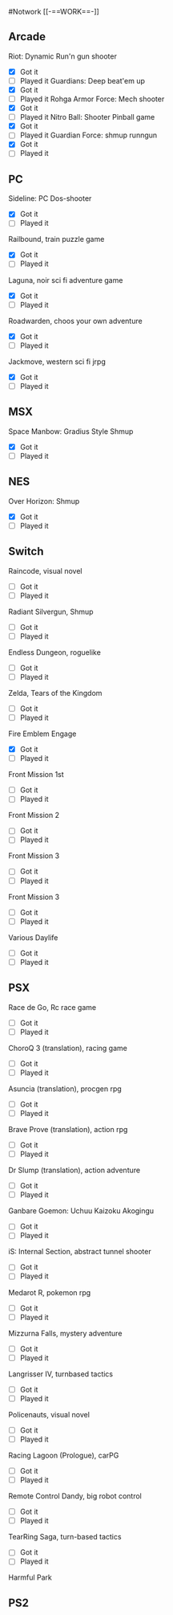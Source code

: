 #Notwork
[[-==WORK==-]]


Arcade
--
Riot: Dynamic Run'n gun shooter
- [x] Got it
- [ ] Played it
Guardians: Deep beat'em up
- [x] Got it
- [ ] Played it
Rohga Armor Force: Mech shooter
- [x] Got it
- [ ] Played it
Nitro Ball: Shooter Pinball game
- [x] Got it
- [ ] Played it
Guardian Force: shmup runngun
- [x] Got it
- [ ] Played it                                                                                                                                                                                                                                                                                                                                                                                                                           

PC
--
Sideline: PC Dos-shooter
- [x] Got it
- [ ] Played it

Railbound, train puzzle game
- [x] Got it
- [ ] Played it

Laguna, noir sci fi adventure game
- [x] Got it
- [ ] Played it

Roadwarden, choos your own adventure
- [x] Got it
- [ ] Played it

Jackmove, western sci fi jrpg
- [x] Got it
- [ ] Played it

MSX
--
Space Manbow: Gradius Style Shmup
- [x] Got it
- [ ] Played it

NES
--
Over Horizon: Shmup
- [x] Got it
- [ ] Played it

Switch
--
Raincode, visual novel
- [ ] Got it
- [ ] Played it

Radiant Silvergun, Shmup
- [ ] Got it
- [ ] Played it

Endless Dungeon, roguelike
- [ ] Got it
- [ ] Played it

Zelda, Tears of the Kingdom
- [ ] Got it
- [ ] Played it

Fire Emblem Engage
- [x] Got it
- [ ] Played it

Front Mission 1st
- [ ] Got it
- [ ] Played it

Front Mission 2
- [ ] Got it
- [ ] Played it

Front Mission 3
- [ ] Got it
- [ ] Played it

Front Mission 3
- [ ] Got it
- [ ] Played it

Various Daylife
- [ ] Got it
- [ ] Played it

PSX
--
Race de Go, Rc race game
- [ ] Got it
- [ ] Played it

ChoroQ 3 (translation), racing game 
- [ ] Got it
- [ ] Played it

Asuncia (translation), procgen rpg
- [ ] Got it
- [ ] Played it

Brave Prove (translation), action rpg
- [ ] Got it
- [ ] Played it

Dr Slump (translation), action adventure
- [ ] Got it
- [ ] Played it

Ganbare Goemon: Uchuu Kaizoku Akogingu
- [ ] Got it
- [ ] Played it

iS: Internal Section, abstract tunnel shooter
- [ ] Got it
- [ ] Played it

Medarot R, pokemon rpg
- [ ] Got it
- [ ] Played it

Mizzurna Falls, mystery adventure
- [ ] Got it
- [ ] Played it

Langrisser IV, turnbased tactics
- [ ] Got it
- [ ] Played it

Policenauts, visual novel
- [ ] Got it
- [ ] Played it

Racing Lagoon (Prologue), carPG
- [ ] Got it
- [ ] Played it

Remote Control Dandy, big robot control
- [ ] Got it
- [ ] Played it

TearRing Saga, turn-based tactics
- [ ] Got it
- [ ] Played it

Harmful Park

PS2
--
